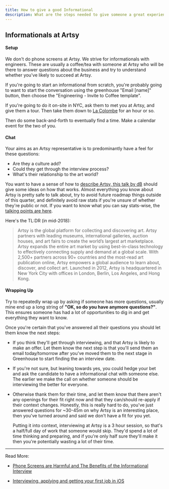 ```yaml
---
title: How to give a good Informational
description: What are the steps needed to give someone a great experience.
---
```


## Informationals at Artsy

#### Setup

We don't do phone screens at Artsy. We strive for informationals with engineers. These are usually a coffee/tea
with someone at Artsy who will be there to answer questions about the business and try to understand whether you've
likely to succeed at Artsy.

If you're going to start an informational from scratch, you're probably going to want to start the conversation
using the greenhouse "Email [name]" button, then choose the "Engineering - Invite to Coffee template".

If you're going to do it on-site in NYC, ask them to met you at Artsy, and give them a tour. Then take them down to
[La Colombe](https://code.dblock.org/2016/08/30/phone-screens-are-harmful-and-the-benefits-of-the-informational-interview.html)
for an hour or so.

Then do some back-and-forth to eventually find a time. Make a calendar event for the two of you.

#### Chat

Your aims as an Artsy representative is to predominantly have a feel for these questions:

- Are they a culture add?
- Could they get through the interview process?
- What's their relationship to the art world?

You want to have a sense of how to
[describe Artsy, this talk by dB](https://code.dblock.org/2017/10/10/artsy-overview-for-coalition-for-queens-and-q-and-a.html)
should give some ideas on how that works. Almost everything you know about Artsy is pretty safe to talk about, try
to avoid future roadmap things outside of this quarter, and definitely avoid raw stats if you're unsure of whether
they're public or not. If you want to know what you can say stats-wise, the
[talking points are here](https://sites.google.com/a/artsymail.com/intranet/communications/media-one-sheet).

Here's the TL:DR (in mid-2018):

> Artsy is the global platform for collecting and discovering art. Artsy partners with leading museums,
> international galleries, auction houses, and art fairs to create the world’s largest art marketplace. Artsy
> expands the entire art market by using best-in-class technology to effectively connecting supply and demand at a
> global scale. With 2,500+ partners across 90+ countries and the most-read art publication online, Artsy empowers
> a global audience to learn about, discover, and collect art. Launched in 2012, Artsy is headquartered in New York
> City with offices in London, Berlin, Los Angeles, and Hong Kong.

#### Wrapping Up

Try to repeatedly wrap up by asking if someone has more questions, usually mine end up a long string of **"OK, so
do you have anymore questions?"**. This ensures someone has had a lot of opportunities to dig in and get everything
they want to know.

Once you're certain that you've answered all their questions you should let them know the next steps:

- If you think they'll get through interviewing, and that Artsy is likely to make an offer. Let them know the next
  step is that you'll send them an email today/tomorrow after you've moved them to the next stage in Greenhouse to
  start finding the an interview date.

- If you're not sure, but leaning towards yes, you could hedge your bet and ask the candidate to have a
  informational chat with someone else. The earlier we make the call on whether someone should be interviewing the
  better for everyone.

- Otherwise thank them for their time, and let them know that there aren't any openings for their fit right now and
  that they can/should re-apply if their context changes. Honestly, this is really hard to do, you've just answered
  questions for ~30-45m on why Artsy is an interesting place, then you've turned around and said we don't have a
  fit for you yet.

  Putting it into context, interviewing at Artsy is a 3 hour session, so that's a half/full day of work that
  someone would skip. They'd spend a lot of time thinking and preparing, and if you're only half sure they'll make
  it then you're potentially wasting a lot of their time.

---

Read More:

- [Phone Screens are Harmful and The Benefits of the Informational Interview](https://code.dblock.org/2016/08/30/phone-screens-are-harmful-and-the-benefits-of-the-informational-interview.html)

- [Interviewing, applying and getting your first job in iOS](https://artsy.github.io/blog/2016/01/30/iOS-Junior-Interviews/)
